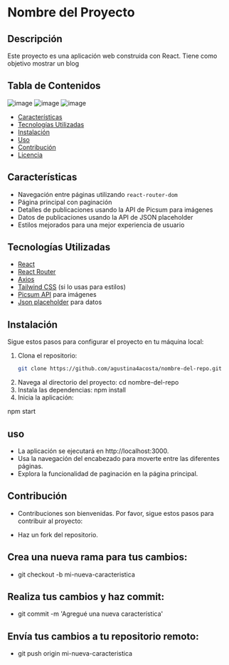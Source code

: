 # Nombre del Proyecto

## Descripción

Este proyecto es una aplicación web construida con React. Tiene como objetivo mostrar un blog
## Tabla de Contenidos
![image](https://github.com/user-attachments/assets/aebcccf8-6cab-4b50-afaa-873d78ecd8ce)
![image](https://github.com/user-attachments/assets/4bee4399-c239-431d-94bf-34dda570ced6)
![image](https://github.com/user-attachments/assets/367cdcc1-fac5-4a97-b49f-48c81d3a7f7c)




- [Características](#características)
- [Tecnologías Utilizadas](#tecnologías-utilizadas)
- [Instalación](#instalación)
- [Uso](#uso)
- [Contribución](#contribución)
- [Licencia](#licencia)

## Características

- Navegación entre páginas utilizando `react-router-dom`
- Página principal con paginación
- Detalles de publicaciones usando la API de Picsum para imágenes
- Datos de publicaciones usando la API de JSON placeholder
- Estilos mejorados para una mejor experiencia de usuario

## Tecnologías Utilizadas

- [React](https://reactjs.org/)
- [React Router](https://reactrouter.com/)
- [Axios](https://axios-http.com/)
- [Tailwind CSS](https://tailwindcss.com/) (si lo usas para estilos)
- [Picsum API](https://picsum.photos/) para imágenes
- [Json placeholder](https://jsonplaceholder.typicode.com/) para datos

## Instalación

Sigue estos pasos para configurar el proyecto en tu máquina local:

1. Clona el repositorio:
   ```bash
   git clone https://github.com/agustina4acosta/nombre-del-repo.git
2. Navega al directorio del proyecto: 
cd nombre-del-repo
3. Instala las dependencias:
   npm install
4. Inicia la aplicación:

 npm start
## uso
- La aplicación se ejecutará en http://localhost:3000.
- Usa la navegación del encabezado para moverte entre las diferentes páginas.
- Explora la funcionalidad de paginación en la página principal.
## Contribución
- Contribuciones son bienvenidas. Por favor, sigue estos pasos para contribuir al proyecto:

- Haz un fork del repositorio.
## Crea una nueva rama para tus cambios:
- git checkout -b mi-nueva-caracteristica
## Realiza tus cambios y haz commit:

- git commit -m 'Agregué una nueva característica'
## Envía tus cambios a tu repositorio remoto:

- git push origin mi-nueva-caracteristica
